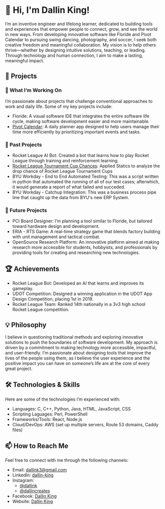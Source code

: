 # 👋 Hi, I'm Dallin King!

I’m an inventive engineer and lifelong learner, dedicated to building tools and experiences that empower people to connect, grow, and see the world in new ways. From developing innovative software like Floride and Pivot Calendar to pursuing swing dancing, photography, and soccer, I seek both creative freedom and meaningful collaboration. My vision is to help others thrive—whether by designing intuitive solutions, teaching, or leading. Through technology and human connection, I aim to make a lasting, meaningful impact.

## 📂 Projects

### 🔭 What I’m Working On

I’m passionate about projects that challenge conventional approaches to work and daily life. Some of my key projects include:

- Floride: A visual software IDE that integrates the entire software life cycle, making software development easier and more maintainable.
- [Pivot Calendar](https://pivotcal.com/): A daily planner app designed to help users manage their time more efficiently by prioritizing important events and tasks.

### 🚀 Past Projects

- Rocket League AI Bot: Created a bot that learns how to play Rocket League through training and reinforcement learning.
- [Rocket League Tournament Cup Chances](https://docs.google.com/spreadsheets/d/1XQqc1ifU6X6KuMa1nTLUFQk6xNBQ6SCVkRi0rp19zYY/edit?usp=sharing): Applied Statics to analyze the drop chance of Rocket League Tournament Cups
- BYU Workday - End to End Automated Testing: This was a script written in python that automated the running of all of our test cases; afterwhich, it would generate a report of what failed and succeded.
- BYU Workday - Catchup Integration: This was a business process pipe line that caught up the data from BYU's new ERP System.

### 🌱 Future Projects

- PCI Board Designer: I’m planning a tool similar to Floride, but tailored toward hardware design and development.
- ERIA - RTS Game: A real-time strategy game that blends factory building with unit management and tactical combat.
- OpenSource Research Platform: An innovative platform aimed at making research more accessible for students, hobbyists, and professionals by providing tools for creating and researching new technologies.

## 🏆 Achievements

- Rocket League Bot: Developed an AI that learns and improves its gameplay.
- UDOT Competition: Designed a winning application in the UDOT App Design Competition, placing 1st in 2019.
- Rocket League Team: Ranked 14th nationally in a 3v3 high school Rocket League competition.

## 💡 Philosophy

I believe in questioning traditional methods and exploring innovative solutions to push the boundaries of software development. My approach is driven by a commitment to making technology more accessible, impactful, and user-friendly. I’m passionate about designing tools that improve the lives of the people using them, as I believe the user experience and the positive impact you can have on someone’s life are at the core of every great project.

## 🛠️ Technologies & Skills

Here are some of the technologies I’m experienced with:

- Languages: C, C++, Python, Java, HTML, JavaScript, CSS
- Scripting Laguages: Perl, PowerShell
- Frameworks/Tools: React, Node.js
- Cloud/DevOps: AWS (set up multiple servers, Route 53 domains, Caddy files)

## 📫 How to Reach Me

Feel free to connect with me through the following channels:

- Email: dallink3@gmail.com
- LinkedIn: [dallin-king](https://www.linkedin.com/in/dallin-king/)
- Instagram:
  - [@dallink](https://www.instagram.com/dallink/)
  - [@dallincreates](https://www.instagram.com/dallincreates/)
- Facebook: [Dallin King](https://www.facebook.com/dallin.king.279110/)
- Website: [Dallin King](https://dallinking.com/)

